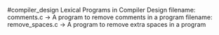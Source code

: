 #compiler_design
Lexical Programs in Compiler Design
filename: comments.c -> A program to remove comments in a program
filename: remove_spaces.c -> A program to remove extra spaces in a program
